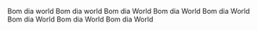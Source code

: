 Bom dia world
Bom dia world
Bom dia World
Bom dia World
Bom dia World 
Bom dia World
Bom dia World
Bom dia World
